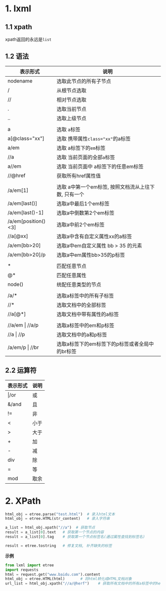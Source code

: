 # 1. lxml

## 1.1 xpath

xpath返回的永远是`list`



## 1.2 语法

| 表示形式            | 说明                                                 |
| ------------------- | ---------------------------------------------------- |
| nodename            | 选取此节点的所有子节点                               |
| /                   | 从根节点选取                                         |
| //                  | 相对节点选取                                         |
| .                   | 选取当前节点                                         |
| ..                  | 选取上级节点                                         |
|                     |                                                      |
| a                   | 选取  `a`标签                                        |
| a[@class="xx"]      | 选取  携带属性`class="xx"`的a标签                    |
| a/em                | 选取  a标签下的`em`标签                              |
| //a                 | 选取  当前页面的全部`a`标签                          |
| a//em               | 选取  当前页面中 a标签下的任意em标签                 |
| //@href             | 获取所有href属性值                                   |
|                     |                                                      |
| /a/em[1]            | 选取 a中第一个em标签, 按照文档流从上往下数, 只有一个 |
| /a/em[last()]       | 选取a中最后1个em标签                                 |
| /a/em[last()-1]     | 选取a中倒数第2个em标签                               |
| /a/em[position()<3] | 选取a中前2个em标签                                   |
| //a[@xx]            | 选取a中含有自定义属性xx的a标签                       |
| /a/em[bb>20]        | 选取a中em自定义属性  bb > 35 的元素                  |
| /a/em[bb>20]/p      | 选取a中em属性bb>35的p标签                            |
|                     |                                                      |
| *                   | 匹配任意节点                                         |
| @*                  | 匹配任意属性                                         |
| node()              | 统配任意类型的节点                                   |
|                     |                                                      |
| /a/*                | 选取a标签中的所有子标签                              |
| //*                 | 选取文档中的全部标签                                 |
| //a[@*]             | 选取文档中带有属性的a标签                            |
|                     |                                                      |
| //a/em \| //a/p     | 选取a标签中的em和p标签                               |
| //a \| //p          | 选取文档中的a和p标签                                 |
| /a/em/p \| //br     | 选取a标签下的em标签下的p标签或者全局中的br标签       |

## 2.2 运算符

| 表示形式 | 说明 |
| -------- | ---- |
| \|/or    | 或   |
| &/and    | 且   |
| !=       | 非   |
| <        | 小于 |
| >        | 大于 |
| +        | 加   |
| -        | 减   |
| div      | 除   |
| =        | 等   |
| mod      | 取余 |

# 2. XPath

```python
html_obj = etree.parse("test.html")  # 录入html文本
html_obj = etree.HTML(str_content)   # 录入字符串

a_list = html_obj.xpath("//a")  # 获取节点
result = a_list[0].text   # 获取第一个节点的内容
result = a_list[0].tag    # 获取第一个节点标签名(通过属性查找到标签名)

result = etree.tostring   # 修复文档, 补齐缺失的标签
```

**示例**

```python
from lxml import etree
import requests
html = request.get("www.baidu.com").content
html_obj = etree.HTML(html)       # 将html转化成HTML文档对象
url_list = html_obj.xpath("//a/@herf")    # 获取所有文档中的所有a标签中的herf属性, 列表
```

